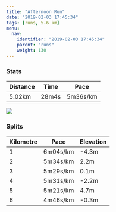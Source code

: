 ```yaml
---
title: "Afternoon Run"
date: "2019-02-03 17:45:34"
tags: [runs, 5-6 km]
menu:
  nav:
    identifier: "2019-02-03 17:45:34"
    parent: "runs"
    weight: 130
---
```


### Stats

| Distance | Time | Pace |
|----------|------|------|
|5.02km|28m4s|5m36s/km|

<img src='https://maps.googleapis.com/maps/api/staticmap?maptype=roadmap&path=enc:aqjeIhyyLnGpKtE`A|ItOvJz]pD`]u@kA~@rg@wAdVrAoOy@in@n@|@eGkc@iHsWiJyOyE{@uF{J&key=AIzaSyAfqMeaZ1CCJFGP5cWud__oZnT_Pybg-1M&size=800x800&markers=color:yellow|label:S|53.47105,-2.26725&markers=color:green|label:F|53.47104999999999,-2.26729'>

### Splits

| Kilometre | Pace | Elevation |
|------|------|-----------|
|1|6m04s/km|-4.3m|
|2|5m34s/km|2.2m|
|3|5m29s/km|0.1m|
|4|5m31s/km|-2.2m|
|5|5m21s/km|4.7m|
|6|4m46s/km|-0.3m|
